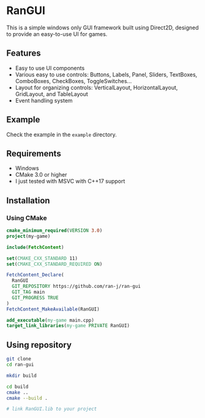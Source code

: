 # RanGUI

This is a simple windows only GUI framework built using Direct2D, designed to provide an easy-to-use UI for games. 

## Features

- Easy to use UI components
- Various easy to use controls: Buttons, Labels, Panel, Sliders, TextBoxes, ComboBoxes, CheckBoxes, ToggleSwitches...
- Layout for organizing controls: VerticalLayout, HorizontalLayout, GridLayout, and TableLayout
- Event handling system

## Example

Check the example in the `example` directory.

## Requirements

- Windows
- CMake 3.0 or higher
- I just tested with MSVC with C++17 support

## Installation

### Using CMake

```cmake
cmake_minimum_required(VERSION 3.0)
project(my-game)

include(FetchContent)

set(CMAKE_CXX_STANDARD 11)
set(CMAKE_CXX_STANDARD_REQUIRED ON)

FetchContent_Declare(
  RanGUI
  GIT_REPOSITORY https://github.com/ran-j/ran-gui
  GIT_TAG main
  GIT_PROGRESS TRUE
)
FetchContent_MakeAvailable(RanGUI)

add_executable(my-game main.cpp)
target_link_libraries(my-game PRIVATE RanGUI)
```

## Using repository

```bash
git clone
cd ran-gui

mkdir build

cd build
cmake ..
cmake --build .

# link RanGUI.lib to your project
```

